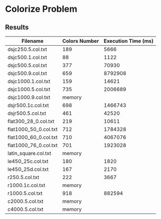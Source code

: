 # Colorize Problem

## Results

| Filename              | Colors Number | Execution Time (ms) |
|-----------------------|---------------|---------------------|
| dsjc250.5.col.txt     | 189           | 5666                |
| dsjc500.1.col.txt     | 88            | 1122                |
| dsjc500.5.col.txt     | 377           | 70930               |
| dsjc500.9.col.txt     | 659           | 8792908             |
| dsjc1000.1.col.txt    | 159           | 14621               |
| dsjc1000.5.col.txt    | 735           | 2006689             |
| dsjc1000.9.col.txt    | memory        |                     |
| dsjr500.1c.col.txt    | 698           | 1466743             |
| dsjr500.5.col.txt     | 461           | 42520               |
| flat300_28_0.col.txt  | 219           | 10611               |
| flat1000_50_0.col.txt | 712           | 1784328             |
| flat1000_60_0.col.txt | 710           | 4067076             | 
| flat1000_76_0.col.txt | 701           | 1923028             | 
| latin_square.col.txt  | memory        |                     |
| le450_25c.col.txt     | 180           | 1820                |
| le450_25d.col.txt     | 167           | 2170                |
| r250.5.col.txt        | 222           | 3667                |
| r1000.1c.col.txt      | memory        |                     |
| r1000.5.col.txt       | 918           | 882594              |
| c2000.5.col.txt       | memory        |                     |
| c4000.5.col.txt       | memory        |                     |

